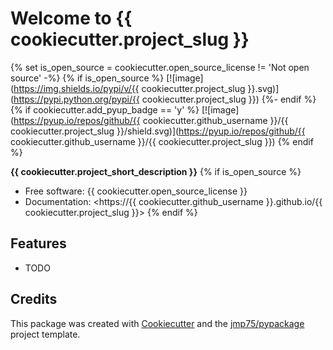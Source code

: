 # Welcome to {{ cookiecutter.project_slug }}

{% set is_open_source = cookiecutter.open_source_license != 'Not open source' -%}
{% if is_open_source %}
[![image](https://img.shields.io/pypi/v/{{ cookiecutter.project_slug }}.svg)](https://pypi.python.org/pypi/{{ cookiecutter.project_slug }})
{%- endif %}
{% if cookiecutter.add_pyup_badge == 'y' %}
[![image](https://pyup.io/repos/github/{{ cookiecutter.github_username }}/{{ cookiecutter.project_slug }}/shield.svg)](https://pyup.io/repos/github/{{ cookiecutter.github_username }}/{{ cookiecutter.project_slug }})
{% endif %}

**{{ cookiecutter.project_short_description }}**
{% if is_open_source %}

-   Free software: {{ cookiecutter.open_source_license }}
-   Documentation: <https://{{ cookiecutter.github_username }}.github.io/{{ cookiecutter.project_slug }}>
    {% endif %}

## Features

-   TODO

## Credits

This package was created with [Cookiecutter](https://github.com/cookiecutter/cookiecutter) and the [jmp75/pypackage](https://github.com/jmp75/cookiecutter-pypackage) project template.
